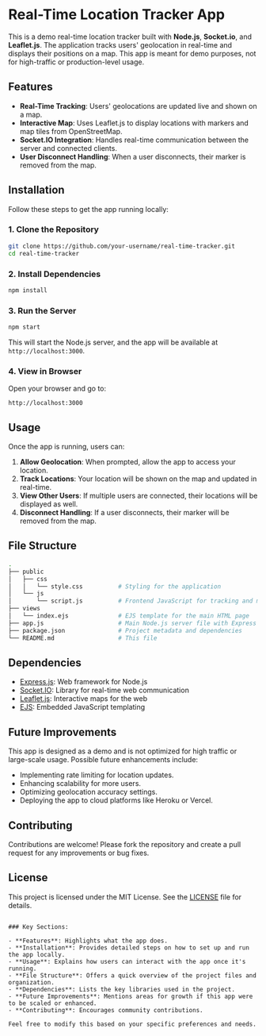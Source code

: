 # Real-Time Location Tracker App

This is a demo real-time location tracker built with **Node.js**, **Socket.io**, and **Leaflet.js**. The application tracks users' geolocation in real-time and displays their positions on a map. This app is meant for demo purposes, not for high-traffic or production-level usage.

## Features

- **Real-Time Tracking**: Users' geolocations are updated live and shown on a map.
- **Interactive Map**: Uses Leaflet.js to display locations with markers and map tiles from OpenStreetMap.
- **Socket.IO Integration**: Handles real-time communication between the server and connected clients.
- **User Disconnect Handling**: When a user disconnects, their marker is removed from the map.

## Installation

Follow these steps to get the app running locally:

### 1. Clone the Repository

```bash
git clone https://github.com/your-username/real-time-tracker.git
cd real-time-tracker
```

### 2. Install Dependencies

```bash
npm install
```

### 3. Run the Server

```bash
npm start
```

This will start the Node.js server, and the app will be available at `http://localhost:3000`.

### 4. View in Browser

Open your browser and go to:

```
http://localhost:3000
```

## Usage

Once the app is running, users can:

1. **Allow Geolocation**: When prompted, allow the app to access your location.
2. **Track Locations**: Your location will be shown on the map and updated in real-time.
3. **View Other Users**: If multiple users are connected, their locations will be displayed as well.
4. **Disconnect Handling**: If a user disconnects, their marker will be removed from the map.

## File Structure

```bash
.
├── public
│   ├── css
│   │   └── style.css          # Styling for the application
│   └── js
│       └── script.js          # Frontend JavaScript for tracking and map interaction
├── views
│   └── index.ejs              # EJS template for the main HTML page
├── app.js                     # Main Node.js server file with Express and Socket.io setup
├── package.json               # Project metadata and dependencies
└── README.md                  # This file
```

## Dependencies

- [Express.js](https://expressjs.com/): Web framework for Node.js
- [Socket.IO](https://socket.io/): Library for real-time web communication
- [Leaflet.js](https://leafletjs.com/): Interactive maps for the web
- [EJS](https://ejs.co/): Embedded JavaScript templating

## Future Improvements

This app is designed as a demo and is not optimized for high traffic or large-scale usage. Possible future enhancements include:

- Implementing rate limiting for location updates.
- Enhancing scalability for more users.
- Optimizing geolocation accuracy settings.
- Deploying the app to cloud platforms like Heroku or Vercel.

## Contributing

Contributions are welcome! Please fork the repository and create a pull request for any improvements or bug fixes.

## License

This project is licensed under the MIT License. See the [LICENSE](LICENSE) file for details.
```

### Key Sections:

- **Features**: Highlights what the app does.
- **Installation**: Provides detailed steps on how to set up and run the app locally.
- **Usage**: Explains how users can interact with the app once it's running.
- **File Structure**: Offers a quick overview of the project files and organization.
- **Dependencies**: Lists the key libraries used in the project.
- **Future Improvements**: Mentions areas for growth if this app were to be scaled or enhanced.
- **Contributing**: Encourages community contributions.

Feel free to modify this based on your specific preferences and needs.

